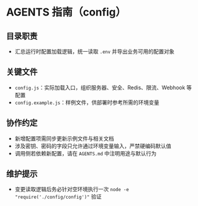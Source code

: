# AGENTS 指南（config）

## 目录职责
- 汇总运行时配置加载逻辑，统一读取 `.env` 并导出业务可用的配置对象

## 关键文件
- `config.js`：实际加载入口，组织服务器、安全、Redis、限流、Webhook 等配置
- `config.example.js`：样例文件，供部署时参考所需的环境变量

## 协作约定
- 新增配置项需同步更新示例文件与相关文档
- 涉及密钥、密码的字段只允许通过环境变量输入，严禁硬编码默认值
- 调用侧若依赖新配置，请在 `AGENTS.md` 中注明用途与默认行为

## 维护提示
- 变更读取逻辑后务必针对空环境执行一次 `node -e "require('./config/config')"` 验证